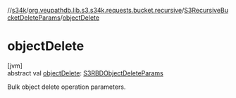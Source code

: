 //[s34k](../../../index.md)/[org.veupathdb.lib.s3.s34k.requests.bucket.recursive](../index.md)/[S3RecursiveBucketDeleteParams](index.md)/[objectDelete](object-delete.md)

# objectDelete

[jvm]\
abstract val [objectDelete](object-delete.md): [S3RBDObjectDeleteParams](../-s3-r-b-d-object-delete-params/index.md)

Bulk object delete operation parameters.
